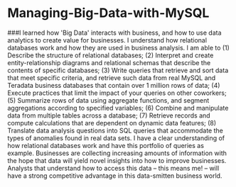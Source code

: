 # Managing-Big-Data-with-MySQL
###I learned how 'Big Data' interacts with business, and how to use data analytics to create value for businesses. I understand how relational databases work and how they are used in business analysis. I am able to (1) Describe the structure of relational databases; (2) Interpret and create entity-relationship diagrams and relational schemas that describe the contents of specific databases; (3) Write queries that retrieve and sort data that meet specific criteria, and retrieve such data from real MySQL and Teradata business databases that contain over 1 million rows of data; (4) Execute practices that limit the impact of your queries on other coworkers; (5) Summarize rows of data using aggregate functions, and segment aggregations according to specified variables; (6) Combine and manipulate data from multiple tables across a database; (7) Retrieve records and compute calculations that are dependent on dynamic data features; (8) Translate data analysis questions into SQL queries that accommodate the types of anomalies found in real data sets. I have a clear understanding of how relational databases work and have this portfolio of queries as example. Businesses are collecting increasing amounts of information with the hope that data will yield novel insights into how to improve businesses. Analysts that understand how to access this data – this means me! – will have a strong competitive advantage in this data-smitten business world. 

